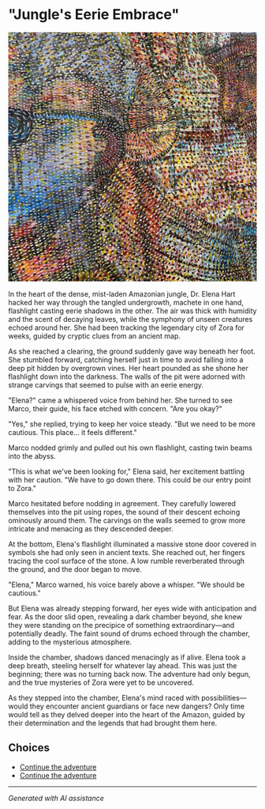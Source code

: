 # **"Jungle's Eerie Embrace"**

![**"Jungle's Eerie Embrace"**](../input_images/77082571-3717-4590-9131-5212AB1ACCAA.jpg)

In the heart of the dense, mist-laden Amazonian jungle, Dr. Elena Hart hacked her way through the tangled undergrowth, machete in one hand, flashlight casting eerie shadows in the other. The air was thick with humidity and the scent of decaying leaves, while the symphony of unseen creatures echoed around her. She had been tracking the legendary city of Zora for weeks, guided by cryptic clues from an ancient map.

As she reached a clearing, the ground suddenly gave way beneath her foot. She stumbled forward, catching herself just in time to avoid falling into a deep pit hidden by overgrown vines. Her heart pounded as she shone her flashlight down into the darkness. The walls of the pit were adorned with strange carvings that seemed to pulse with an eerie energy.

"Elena?" came a whispered voice from behind her. She turned to see Marco, their guide, his face etched with concern. "Are you okay?"

"Yes," she replied, trying to keep her voice steady. "But we need to be more cautious. This place... it feels different."

Marco nodded grimly and pulled out his own flashlight, casting twin beams into the abyss.

"This is what we've been looking for," Elena said, her excitement battling with her caution. "We have to go down there. This could be our entry point to Zora."

Marco hesitated before nodding in agreement. They carefully lowered themselves into the pit using ropes, the sound of their descent echoing ominously around them. The carvings on the walls seemed to grow more intricate and menacing as they descended deeper.

At the bottom, Elena's flashlight illuminated a massive stone door covered in symbols she had only seen in ancient texts. She reached out, her fingers tracing the cool surface of the stone. A low rumble reverberated through the ground, and the door began to move.

"Elena," Marco warned, his voice barely above a whisper. "We should be cautious."

But Elena was already stepping forward, her eyes wide with anticipation and fear. As the door slid open, revealing a dark chamber beyond, she knew they were standing on the precipice of something extraordinary—and potentially deadly. The faint sound of drums echoed through the chamber, adding to the mysterious atmosphere.

Inside the chamber, shadows danced menacingly as if alive. Elena took a deep breath, steeling herself for whatever lay ahead. This was just the beginning; there was no turning back now. The adventure had only begun, and the true mysteries of Zora were yet to be uncovered.

As they stepped into the chamber, Elena's mind raced with possibilities—would they encounter ancient guardians or face new dangers? Only time would tell as they delved deeper into the heart of the Amazon, guided by their determination and the legends that had brought them here.


## Choices

* [Continue the adventure](./289641143_5461602423934149_1613512193125880228_n.md)
* [Continue the adventure](./B0BHLH14NQ.01._SCLZZZZZZZ_SX500_.md)


---
*Generated with AI assistance*
